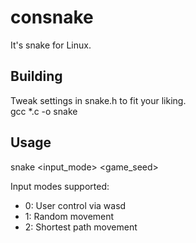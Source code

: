 # consnake
It's snake for Linux.

## Building
Tweak settings in snake.h to fit your liking.<br>
gcc \*.c -o snake

## Usage
snake &lt;input\_mode&gt; &lt;game\_seed&gt;

Input modes supported:
* 0: User control via wasd
* 1: Random movement
* 2: Shortest path movement
